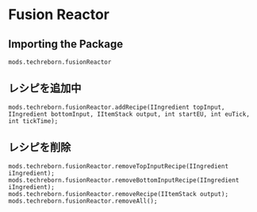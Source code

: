# Fusion Reactor

## Importing the Package
`mods.techreborn.fusionReactor`

## レシピを追加中
```zenscript
mods.techreborn.fusionReactor.addRecipe(IIngredient topInput, IIngredient bottomInput, IItemStack output, int startEU, int euTick, int tickTime);
```

## レシピを削除
```zenscript
mods.techreborn.fusionReactor.removeTopInputRecipe(IIngredient iIngredient);
mods.techreborn.fusionReactor.removeBottomInputRecipe(IIngredient iIngredient);
mods.techreborn.fusionReactor.removeRecipe(IItemStack output);
mods.techreborn.fusionReactor.removeAll();
```
